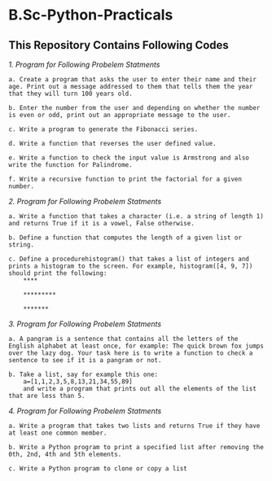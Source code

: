 # B.Sc-Python-Practicals

## This Repository Contains Following Codes

*1. Program for Following Probelem Statments*

	a. Create a program that asks the user to enter their name and their age. Print out a message addressed to them that tells them the year that they will turn 100 years old.
	
	b. Enter the number from the user and depending on whether the number is even or odd, print out an appropriate message to the user.
	
	c. Write a program to generate the Fibonacci series.

	d. Write a function that reverses the user defined value.

	e. Write a function to check the input value is Armstrong and also write the function for Palindrome.

	f. Write a recursive function to print the factorial for a given number.

*2. Program for Following Probelem Statments*
	
	a. Write a function that takes a character (i.e. a string of length 1) and returns True if it is a vowel, False otherwise.

	b. Define a function that computes the length of a given list or string. 

	c. Define a procedurehistogram() that takes a list of integers and prints a histogram to the screen. For example, histogram([4, 9, 7]) should print the following:
		****

		*********

		*******

*3. Program for Following Probelem Statments*

	a. A pangram is a sentence that contains all the letters of the English alphabet at least once, for example: The quick brown fox jumps over the lazy dog. Your task here is to write a function to check a sentence to see if it is a pangram or not.

	b. Take a list, say for example this one:
		a=[1,1,2,3,5,8,13,21,34,55,89]
		and write a program that prints out all the elements of the list that are less than 5.

*4. Program for Following Probelem Statments*
	
	a. Write a program that takes two lists and returns True if they have at least one common member.

	b. Write a Python program to print a specified list after removing the 0th, 2nd, 4th and 5th elements.

	c. Write a Python program to clone or copy a list